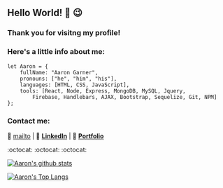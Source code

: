 ## Hello World! 👋  :wink:
### Thank you for visitng my profile!

### Here's a little info about me:
```
let Aaron = {
    fullName: "Aaron Garner",
    pronouns: ["he", "him", "his"],
    languages: [HTML, CSS, JavaScript],
    tools: [React, Node, Express, MongoDB, MySQL, Jquery, 
        Firebase, Handlebars, AJAX, Bootstrap, Sequelize, Git, NPM]
};
```
### Contact me:

:e-mail: [mailto](mailto:aaron.garner.1982@gmail.com "Aaron Garner's Email")  |  :link: [**LinkedIn**](https://www.linkedin.com/in/aaron-garner-53066346/ "Aaron Garner's LinedIn")  |  :file_folder: [**Portfolio**](https://aaron-g18.github.io/AG-Portfolio/ "Aaron Garner's Portfolio")

:octocat:    :octocat:    :octocat:

[![Aaron's github stats](https://github-readme-stats.vercel.app/api?username=aaron-G18&hide=stars&show_icons=true&theme=dark)](https://github.com/anuraghazra/github-readme-stats)

[![Aaron's Top Langs](https://github-readme-stats.vercel.app/api/top-langs/?username=aaron-G18&theme=dark&layout=compact)](https://github.com/anuraghazra/github-readme-stats)
